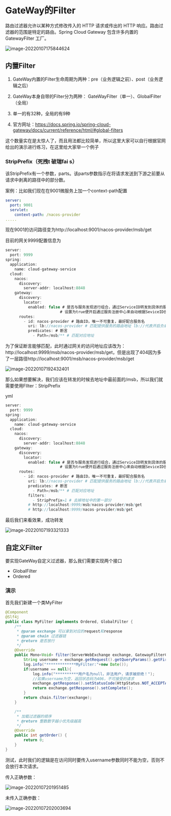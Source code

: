 # GateWay的Filter

路由过滤器允许以某种方式修改传入的 HTTP 请求或传出的 HTTP 响应。路由过滤器的范围是特定的路由。Spring Cloud Gateway 包含许多内置的 GatewayFilter 工厂。

![image-20220107175844624](image-20220107175844624.png)

## 内置Filter

1. GateWay内置的Filter生命周期为两种：pre（业务逻辑之前）、post（业务逻辑之后）

2. GateWay本身自带的Filter分为两种： GateWayFilter（单一）、GlobalFilter（全局）
3. 单一的有32种，全局的有9种
4. 官方网址：https://docs.spring.io/spring-cloud-gateway/docs/current/reference/html/#global-filters

这个数量实在是太惊人了，而且用法都比较简单，所以这里大家可以自行根据官网给出的演示进行练习，在这里给大家举一个例子

### StripPrefix（死拽t 破瑞fai s）

该StripPrefix有一个参数，parts。该parts参数指示在将请求发送到下游之前要从请求中剥离的路径中的部分数。

案例：比如我们现在在9001微服务上加一个context-path配置

```yml
server:
  port: 9001
  servlet:
    context-path: /nacos-provider
.....
```

现在9001的访问路径变为http://localhost:9001/nacos-provider/msb/get

目前的网关9999配置信息为

```java
server:
  port: 9999
spring:
  application:
    name: cloud-gateway-service
  cloud:
    nacos:
      discovery:
        server-addr: localhost:8848
    gateway:
      discovery:
        locator:
          enabled: false # 是否与服务发现进行组合，通过ServiceID转发到具体的服务实例，默认为false，
                        # 设置为true便开启通过服务注册中心来自动根据SeviceID创建路由功能。
      routes:
        - id: nacos-provider # 路由ID，唯一不可重复，最好配合服务名
          uri: lb://nacos-provider # 匹配提供服务的路由地址 lb://代表开启负载均衡
          predicates: # 断言
            - Path=/msb/** # 匹配对应地址
```

为了保证断言能够匹配，此时通过网关的访问地址应该改为：http://localhost:9999/msb/nacos-provider/msb/get，但是出现了404因为多了一层路径http://localhost:9001/msb/nacos-provider/msb/get

![image-20220107192432401](image-20220107192432401.png)

那么如果想要解决，我们应该在转发的时候去地址中最前面的/msb，所以我们就需要使用FIlter：StripPrefix

yml

```java
server:
  port: 9999
spring:
  application:
    name: cloud-gateway-service
  cloud:
    nacos:
      discovery:
        server-addr: localhost:8848
    gateway:
      discovery:
        locator:
          enabled: false # 是否与服务发现进行组合，通过ServiceID转发到具体的服务实例，默认为false，
                        # 设置为true便开启通过服务注册中心来自动根据SeviceID创建路由功能。
      routes:
        - id: nacos-provider # 路由ID，唯一不可重复，最好配合服务名
          uri: lb://nacos-provider # 匹配提供服务的路由地址 lb://代表开启负载均衡
          predicates: # 断言
            - Path=/msb/** # 匹配对应地址
          filters:
            - StripPrefix=1 # 去掉地址中的第一部分
          # http://localhost:9999/msb/nacos-provider/msb/get
          # http://localhost:9999/nacos-provider/msb/get
```

最后我们来看效果，成功转发

![image-20220107193321333](image-20220107193321333.png)

## 自定义Filter

要实现GateWay自定义过滤器，那么我们需要实现两个接口

- GlobalFilter
- Ordered

### 演示

首先我们新建一个类MyFilter

```java
@Component
@Slf4j
public class MyFilter implements Ordered, GlobalFilter {
    /**
     * @param exchange 可以拿到对应的request和response
     * @param chain 过滤器链
     * @return 是否放行
     */
    @Override
    public Mono<Void> filter(ServerWebExchange exchange, GatewayFilterChain chain) {
        String username = exchange.getRequest().getQueryParams().getFirst("username");
        log.info("*************MyFilter:"+new Date());
        if(username == null){
            log.info("**********用户名为null，非法用户，请求被拒绝！");
            //如果username为空，返回状态码为406，不可接受的请求
            exchange.getResponse().setStatusCode(HttpStatus.NOT_ACCEPTABLE);
            return exchange.getResponse().setComplete();
        }
        return chain.filter(exchange);
    }

    /**
     * 加载过滤器的顺序
     * @return 整数数字越小优先级越高
     */
    @Override
    public int getOrder() {
        return 0;
    }
}

```

测试，此时我们的逻辑是在访问同时要传入username参数同时不能为空，否则不会放行本次请求。

传入正确参数：

![image-20220107201951485](image-20220107201951485.png)

未传入正确参数：

![image-20220107202003694](image-20220107202003694.png)